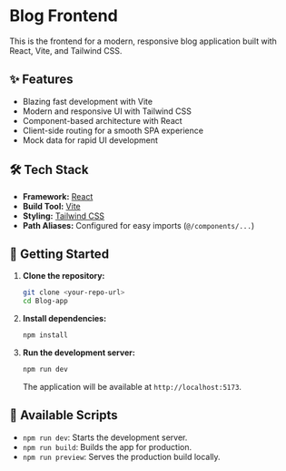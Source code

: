 # Blog Frontend

This is the frontend for a modern, responsive blog application built with React, Vite, and Tailwind CSS.

## ✨ Features

- Blazing fast development with Vite
- Modern and responsive UI with Tailwind CSS
- Component-based architecture with React
- Client-side routing for a smooth SPA experience
- Mock data for rapid UI development

## 🛠️ Tech Stack

- **Framework:** [React](https://reactjs.org/)
- **Build Tool:** [Vite](https://vitejs.dev/)
- **Styling:** [Tailwind CSS](https://tailwindcss.com/)
- **Path Aliases:** Configured for easy imports (`@/components/...`)

## 🚀 Getting Started

1.  **Clone the repository:**
    ```bash
    git clone <your-repo-url>
    cd Blog-app
    ```
2.  **Install dependencies:**
    ```bash
    npm install
    ```
3.  **Run the development server:**
    ```bash
    npm run dev
    ```
    The application will be available at `http://localhost:5173`.

## 📜 Available Scripts

- `npm run dev`: Starts the development server.
- `npm run build`: Builds the app for production.
- `npm run preview`: Serves the production build locally.
